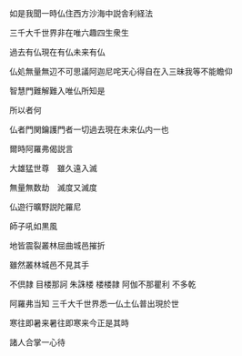 如是我聞一時仏住西方沙海中説舎利経法

三千大千世界非在唯六趣四生衆生

過去有仏現在有仏未来有仏

仏処無量無辺不可思議阿迦尼咤天心得自在入三昧我等不能瞻仰

智慧門難解難入唯仏所知是

所以者何

仏者門関鑰護門者一切過去現在未来仏内一也

爾時阿羅弗偈説言

大雄猛世尊　雖久遠入滅

無量無数劫　滅度又滅度

仏遊行曠野説陀羅尼

師子吼如黒風

地皆震裂叢林屈曲城邑摧折

雖然叢林城邑不見其手


不倶隷 目楼那訶 朱誅楼 楼楼隷 阿伽不那瞿利 不多乾


阿羅弗当知 三千大千世界悉一仏土仏普出現於世

寒往即暑来暑往即寒来今正是其時

諸人合掌一心待


